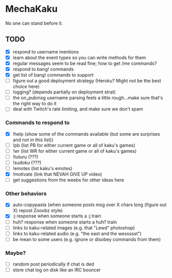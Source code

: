 # MechaKaku

No one can stand before it.


## TODO
- [X] respond to username mentions
- [X] learn about the event types so you can write methods for them
- [X] regular messages seem to be read fine; how to get /me commands?
- [X] respond to bang! commands
- [X] get list of bang! commands to support
- [ ] figure out a good deployment strategy (Heroku? Might not be the best choice here)
- [ ] logging? (depends partially on deployment strat)
- [ ] the on_pubmsg username parsing feels a little rough...make sure that's the right way to do it
- [ ] deal with Twitch's rate limiting, and make sure we don't spam

### Commands to respond to
- [X] !help (show some of the commands available (but some are surprises and not in this list))
- [ ] !pb (list PB for either current game or all of kaku's games)
- [ ] !wr (list WR for either current game or all of kaku's games)
- [ ] !tuturu (???)
- [ ] !sudoku (???)
- [ ] !emotes (list kaku's emotes)
- [X] !motivate (link that NEVAH GIVE UP video)
- [ ] get suggestions from the weebs for other ideas here

### Other behaviors
- [X] auto-copypasta (when someone posts msg over X chars long (figure out X) repost Zooobz style)
- [X] :j response when someone starts a :j train
- [ ] huh? response when someone starts a huh? train
- [ ] links to kaku-related images (e.g. that "Lewd" photoshop)
- [ ] links to kaku-related audio (e.g. "the east and the wessssst")
- [ ] be mean to some users (e.g. ignore or disobey commands from them)

### Maybe?
- [ ] random post periodically if chat is ded
- [ ] store chat log on disk like an IRC bouncer
